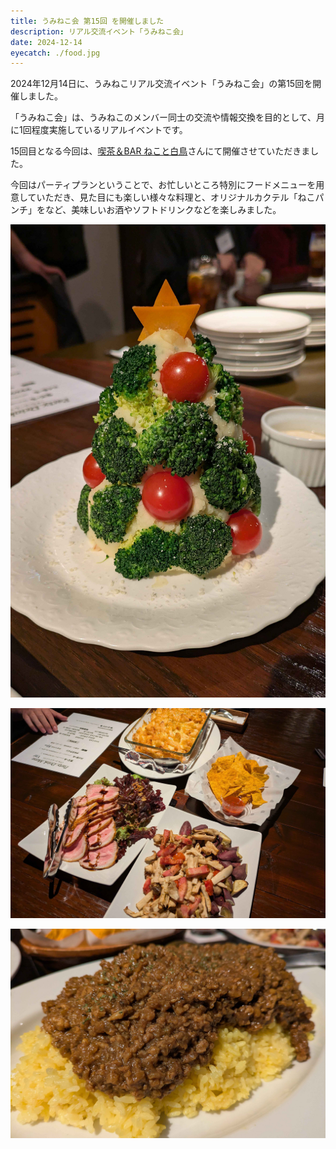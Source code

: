 ```yaml
---
title: うみねこ会 第15回 を開催しました
description: リアル交流イベント「うみねこ会」
date: 2024-12-14
eyecatch: ./food.jpg
---
```


2024年12月14日に、うみねこリアル交流イベント「うみねこ会」の第15回を開催しました。

「うみねこ会」は、うみねこのメンバー同士の交流や情報交換を目的として、月に1回程度実施しているリアルイベントです。

15回目となる今回は、[喫茶＆BAR ねこと白鳥](https://bar.nekohaku.com/)さんにて開催させていただきました。

今回はパーティプランということで、お忙しいところ特別にフードメニューを用意していただき、見た目にも楽しい様々な料理と、オリジナルカクテル「ねこパンチ」をなど、美味しいお酒やソフトドリンクなどを楽しみました。

![](tree.jpg)

![](food.jpg)

![](curry.jpg)
